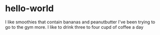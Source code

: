 # hello-world
I like smoothies that contain bananas and peanutbutter
I've been trying to go to the gym more.
I like to drink three to four cupd of coffee a day
